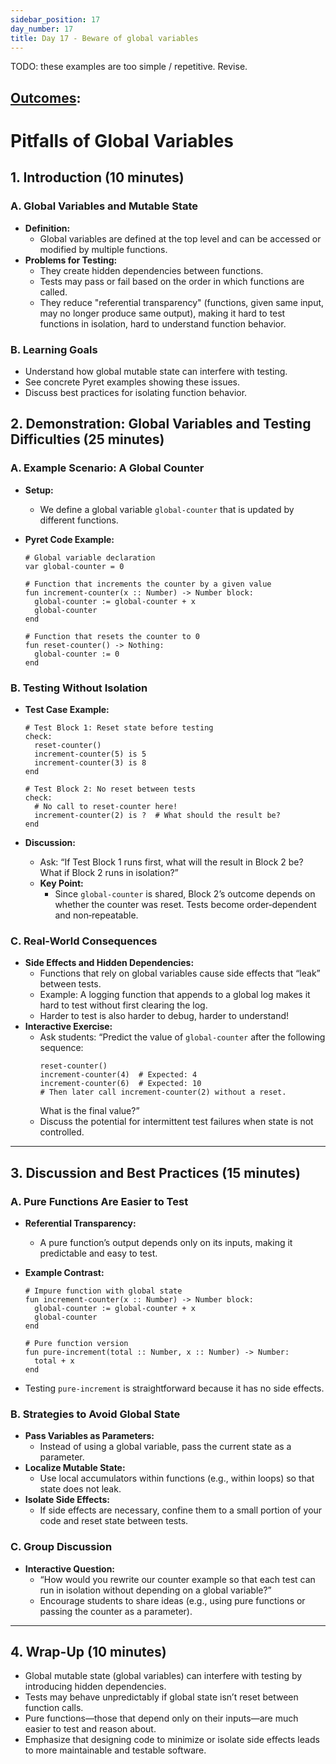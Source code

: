 ```yaml
---
sidebar_position: 17
day_number: 17
title: Day 17 - Beware of global variables
---
```


TODO: these examples are too simple / repetitive. Revise.

## [Outcomes](../outcomes/):


# Pitfalls of Global Variables

## 1. Introduction (10 minutes)

### A. Global Variables and Mutable State

- **Definition:**
  - Global variables are defined at the top level and can be accessed or modified by multiple functions.
- **Problems for Testing:**
  - They create hidden dependencies between functions.
  - Tests may pass or fail based on the order in which functions are called.
  - They reduce "referential transparency" (functions, given same input, may no
    longer produce same output), making it hard to test functions in isolation,
    hard to understand function behavior.

### B. Learning Goals

- Understand how global mutable state can interfere with testing.
- See concrete Pyret examples showing these issues.
- Discuss best practices for isolating function behavior.

## 2. Demonstration: Global Variables and Testing Difficulties (25 minutes)

### A. Example Scenario: A Global Counter

- **Setup:**
  - We define a global variable `global-counter` that is updated by different functions.

- **Pyret Code Example:**

  ```pyret
  # Global variable declaration
  var global-counter = 0

  # Function that increments the counter by a given value
  fun increment-counter(x :: Number) -> Number block:
    global-counter := global-counter + x
    global-counter
  end

  # Function that resets the counter to 0
  fun reset-counter() -> Nothing:
    global-counter := 0
  end
  ```

### B. Testing Without Isolation

- **Test Case Example:**

  ```pyret
  # Test Block 1: Reset state before testing
  check:
    reset-counter()
    increment-counter(5) is 5
    increment-counter(3) is 8
  end

  # Test Block 2: No reset between tests
  check:
    # No call to reset-counter here!
    increment-counter(2) is ?  # What should the result be?
  end
  ```

- **Discussion:**
  - Ask: “If Test Block 1 runs first, what will the result in Block 2 be? What if Block 2 runs in isolation?”
  - **Key Point:**
    - Since `global-counter` is shared, Block 2’s outcome depends on whether the counter was reset. Tests become order‑dependent and non‑repeatable.

### C. Real-World Consequences

- **Side Effects and Hidden Dependencies:**
  - Functions that rely on global variables cause side effects that “leak” between tests.
  - Example: A logging function that appends to a global log makes it hard to test without first clearing the log.
  - Harder to test is also harder to debug, harder to understand!
- **Interactive Exercise:**
  - Ask students: “Predict the value of `global-counter` after the following sequence:
    ```pyret
    reset-counter()
    increment-counter(4)  # Expected: 4
    increment-counter(6)  # Expected: 10
    # Then later call increment-counter(2) without a reset.
    ```
    What is the final value?”
  - Discuss the potential for intermittent test failures when state is not controlled.

---

## 3. Discussion and Best Practices (15 minutes)

### A. Pure Functions Are Easier to Test

- **Referential Transparency:**
  - A pure function’s output depends only on its inputs, making it predictable and easy to test.
- **Example Contrast:**

  ```pyret
  # Impure function with global state
  fun increment-counter(x :: Number) -> Number block:
    global-counter := global-counter + x
    global-counter
  end

  # Pure function version
  fun pure-increment(total :: Number, x :: Number) -> Number:
    total + x
  end
  ```

- Testing `pure-increment` is straightforward because it has no side effects.

### B. Strategies to Avoid Global State

- **Pass Variables as Parameters:**
  - Instead of using a global variable, pass the current state as a parameter.
- **Localize Mutable State:**
  - Use local accumulators within functions (e.g., within loops) so that state does not leak.
- **Isolate Side Effects:**
  - If side effects are necessary, confine them to a small portion of your code and reset state between tests.

### C. Group Discussion

- **Interactive Question:**
  - “How would you rewrite our counter example so that each test can run in isolation without depending on a global variable?”
  - Encourage students to share ideas (e.g., using pure functions or passing the counter as a parameter).

---

## 4. Wrap-Up (10 minutes)

- Global mutable state (global variables) can interfere with testing by introducing hidden dependencies.
- Tests may behave unpredictably if global state isn’t reset between function calls.
- Pure functions—those that depend only on their inputs—are much easier to test and reason about.
- Emphasize that designing code to minimize or isolate side effects leads to more maintainable and testable software.

